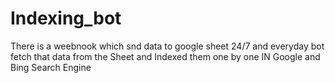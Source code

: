 # Indexing_bot
There is a weebnook which snd data to google sheet 24/7 and 
everyday bot fetch that data from the Sheet and Indexed them one by one
IN Google and Bing Search Engine
